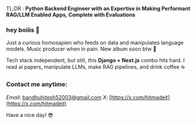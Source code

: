 TL;DR : **Python Backend Engineer with an Expertise in Making Performant RAG/LLM Enabled Apps, Complete with Evaluations**

### hey boiiis 👋

Just a curious homosapien who feeds on data and manipulates language models. Music producer when in pain. New album soon btw 🎵

Tech stack independent, but still, this **Django + Next.js** combo hits hard. I read ai papers, manipulate LLMs, make RAG pipelines, and drink coffee ☕

### Contact me anytime:

*Email*: [bandhuhitesh52003@gmail.com](mailto:bandhuhitesh52003@gmail.com) *X*: [https://x.com/hitmadeit](https://x.com/hitmadeit)

Have a nice day! 😎

